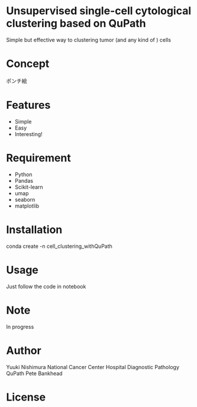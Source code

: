 # Unsupervised single-cell cytological clustering based on QuPath

Simple but effective way to clustering tumor (and any kind of ) cells

# Concept

ポンチ絵

# Features
- Simple
- Easy
- Interesting!

# Requirement



* Python
* Pandas
* Scikit-learn
* umap
* seaborn
* matplotlib

# Installation

conda create -n cell_clustering_withQuPath


# Usage

Just follow the code in notebook

# Note

In progress

# Author

Yuuki Nishimura
National Cancer Center Hospital
Diagnostic Pathology
QuPath Pete Bankhead



# License

